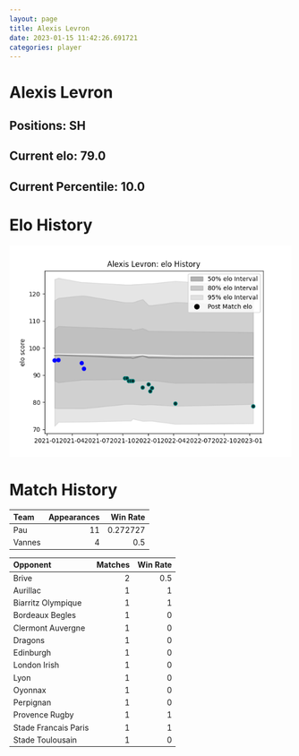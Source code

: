 ```yaml
---  
layout: page  
title: Alexis Levron  
date: 2023-01-15 11:42:26.691721  
categories: player  
---
```

# Alexis Levron

## Positions: SH

## Current elo: 79.0

## Current Percentile: 10.0

# Elo History


![elo history](history_AlexisLevron.png)
# Match History


| Team   |   Appearances |   Win Rate |
|:-------|--------------:|-----------:|
| Pau    |            11 |   0.272727 |
| Vannes |             4 |   0.5      |

| Opponent             |   Matches |   Win Rate |
|:---------------------|----------:|-----------:|
| Brive                |         2 |        0.5 |
| Aurillac             |         1 |        1   |
| Biarritz Olympique   |         1 |        1   |
| Bordeaux Begles      |         1 |        0   |
| Clermont Auvergne    |         1 |        0   |
| Dragons              |         1 |        0   |
| Edinburgh            |         1 |        0   |
| London Irish         |         1 |        0   |
| Lyon                 |         1 |        0   |
| Oyonnax              |         1 |        0   |
| Perpignan            |         1 |        0   |
| Provence Rugby       |         1 |        1   |
| Stade Francais Paris |         1 |        1   |
| Stade Toulousain     |         1 |        0   |